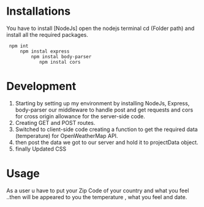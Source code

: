 # Installations
You have to install [NodeJs]
open the nodejs terminal cd (Folder path) and install all the required packages.

     npm int
         npm instal express
             npm instal body-parser
                npm instal cors
                

# Development
1. Starting by setting up my environment by installing NodeJs, Express, body-parser our middleware to handle post and get requests and cors for cross origin allowance for the server-side code.
2. Creating GET and POST routes.
3. Switched to client-side code creating a function to get the required data (temperature) for OpenWeatherMap API.
4. then post the data we got to our server and hold it to projectData object.
5. finally Updated CSS

# Usage
As a user u have to put your Zip Code of your country and what you feel ..then will be appeared to you the temperature , what you feel and date.
